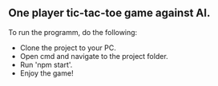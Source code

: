 ## One player tic-tac-toe game against AI.

To run the programm, do the following:
- Clone the project to your PC.
- Open cmd and navigate to the project folder.
- Run 'npm start'.
- Enjoy the game!
